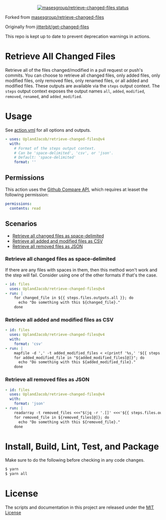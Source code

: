 <p align="center">
  <a href="https://github.com/masesgroup/retrieve-changed-files/actions"><img alt="masesgroup/retrieve-changed-files status" src="https://github.com/masesgroup/retrieve-changed-files/workflows/Test/badge.svg"></a>
</p>

Forked from [masesgroup/retrieve-changed-files](https://github.com/masesgroup/retrieve-changed-files)

Originally from [jitterbit/get-changed-files](https://github.com/jitterbit/get-changed-files)

This repo is kept up to date to prevent deprecation warnings in actions.

# Retrieve All Changed Files

Retrieve all of the files changed/modified in a pull request or push's commits.
You can choose to retrieve all changed files, only added files, only modified files, only removed files, only renamed files, or all added and modified files.
These outputs are available via the `steps` output context.
The `steps` output context exposes the output names `all`, `added`, `modified`, `removed`, `renamed`, and `added_modified`.

# Usage

See [action.yml](action.yml) for all options and outputs.

```yaml
- uses: UplandJacob/retrieve-changed-files@v4
  with:
    # Format of the steps output context.
    # Can be 'space-delimited', 'csv', or 'json'.
    # Default: 'space-delimited'
    format: ''
```

## Permissions
This action uses the [Github Compare API](https://docs.github.com/en/rest/commits/commits?apiVersion=2022-11-28#compare-two-commits), which requires at leaset the following permission:

```yaml
permissions:
  contents: read
```

## Scenarios

- [Retrieve all changed files as space-delimited](#retrieve-all-changed-files-as-space-delimited)
- [Retrieve all added and modified files as CSV](#retrieve-all-added-and-modified-files-as-csv)
- [Retrieve all removed files as JSON](#retrieve-all-removed-files-as-json)

### Retrieve all changed files as space-delimited

If there are any files with spaces in them, then this method won't work and the step will fail.
Consider using one of the other formats if that's the case.

```yaml
- id: files
  uses: UplandJacob/retrieve-changed-files@v4
- run: |
    for changed_file in ${{ steps.files.outputs.all }}; do
      echo "Do something with this ${changed_file}."
    done
```

### Retrieve all added and modified files as CSV

```yaml
- id: files
  uses: UplandJacob/retrieve-changed-files@v4
  with:
    format: 'csv'
- run: |
    mapfile -d ',' -t added_modified_files < <(printf '%s,' '${{ steps.files.outputs.added_modified }}')
    for added_modified_file in "${added_modified_files[@]}"; do
      echo "Do something with this ${added_modified_file}."
    done
```

### Retrieve all removed files as JSON

```yaml
- id: files
  uses: UplandJacob/retrieve-changed-files@v4
  with:
    format: 'json'
- run: |
    readarray -t removed_files <<<"$(jq -r '.[]' <<<'${{ steps.files.outputs.removed }}')"
    for removed_file in ${removed_files[@]}; do
      echo "Do something with this ${removed_file}."
    done
```

# Install, Build, Lint, Test, and Package

Make sure to do the following before checking in any code changes.

```bash
$ yarn
$ yarn all
```

# License

The scripts and documentation in this project are released under the [MIT License](LICENSE)
